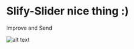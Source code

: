 # Slify-Slider nice thing :)

Improve and Send

![alt text](https://raw.githubusercontent.com/saydax/slify-slider/img/demo.png)


